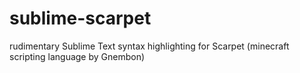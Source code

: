 # sublime-scarpet
rudimentary Sublime Text syntax highlighting for Scarpet (minecraft scripting language by Gnembon)
